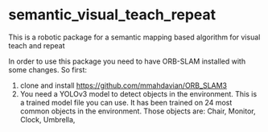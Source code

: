 # semantic_visual_teach_repeat
This is a robotic package for a semantic mapping based algorithm for visual teach and repeat

In order to use this package you need to have ORB-SLAM installed with some changes. So first:

1. clone and install https://github.com/mmahdavian/ORB_SLAM3
2. You need a YOLOv3 model to detect objects in the environment. This is a trained model file you can use. It has been trained on 24 most common objects in the environment. Those objects are: Chair, Monitor, Clock, Umbrella, 
